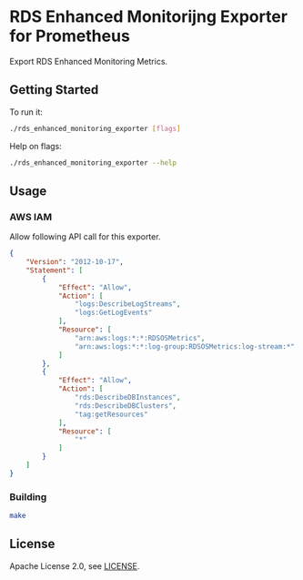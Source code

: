 # RDS Enhanced Monitorijng Exporter for Prometheus

Export RDS Enhanced Monitoring Metrics.

## Getting Started

To run it:

```bash
./rds_enhanced_monitoring_exporter [flags]
```

Help on flags:

```bash
./rds_enhanced_monitoring_exporter --help
```

## Usage

### AWS IAM

Allow following API call for this exporter.

```json
{
    "Version": "2012-10-17",
    "Statement": [
        {
            "Effect": "Allow",
            "Action": [
                "logs:DescribeLogStreams",
                "logs:GetLogEvents"
            ],
            "Resource": [
                "arn:aws:logs:*:*:RDSOSMetrics",
                "arn:aws:logs:*:*:log-group:RDSOSMetrics:log-stream:*"
            ]
        },
        {
            "Effect": "Allow",
            "Action": [
                "rds:DescribeDBInstances",
                "rds:DescribeDBClusters",
                "tag:getResources"
            ],
            "Resource": [
                "*"
            ]
        }
    ]
}
```

### Building

```bash
make
```

## License

Apache License 2.0, see [LICENSE](https://github.com/mtanda/rds_enhanced_monitoring_exporter/blob/master/LICENSE).
